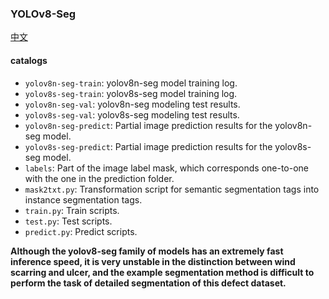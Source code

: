 ### YOLOv8-Seg

[中文](README_CH.md)

#### catalogs

* `yolov8n-seg-train`: yolov8n-seg model training log.
* `yolov8s-seg-train`: yolov8s-seg model training log.
* `yolov8n-seg-val`: yolov8n-seg modeling test results.
* `yolov8s-seg-val`: yolov8s-seg modeling test results.
* `yolov8n-seg-predict`: Partial image prediction results for the yolov8n-seg model.
* `yolov8s-seg-predict`: Partial image prediction results for the yolov8s-seg model.
* `labels`: Part of the image label mask, which corresponds one-to-one with the one in the prediction folder.
* `mask2txt.py`: Transformation script for semantic segmentation tags into instance segmentation tags.
* `train.py`: Train scripts.
* `test.py`: Test scripts.
* `predict.py`: Predict scripts.

**Although the yolov8-seg family of models has an extremely fast inference speed, 
it is very unstable in the distinction between wind scarring and ulcer, 
and the example segmentation method is difficult to perform the task of detailed segmentation of this defect dataset.**


